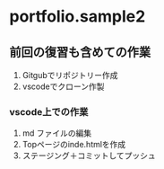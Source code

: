 # portfolio.sample2

## 前回の復習も含めての作業
  1. Gitgubでリポジトリー作成
  2. vscodeでクローン作製

### vscode上での作業
  1. md ファイルの編集
  2. Topページのinde.htmlを作成
  3. ステージング＋コミットしてプッシュ